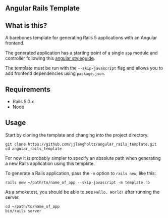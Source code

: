Angular Rails Template
----------------------

## What is this?
A barebones template for generating Rails 5 applications with an Angular frontend.

The generated application has a starting point of a single `app` module and
controller following this [angular styleguide](https://github.com/johnpapa/angular-styleguide/tree/master/a1).

The template must be run with the `--skip-javascript` flag and allows you to add
frontend dependencies using `package.json`.

## Requirements
  * Rails 5.0.x
  * Node

## Usage
Start by cloning the template and changing into the project directory.
```
git clone https://github.com/jjlangholtz/angular_rails_template.git
cd angular_rails_template
```

For now it is probably simpler to specify an absolute path when generating a new
Rails application using this template.

To generate a Rails application, pass the `-m` option to `rails new`, like this:

```
rails new ~/path/to/name_of_app --skip-javascript -m template.rb
```

As a smoketest, you should be able to see `Hello, World!` after running the
server.

```
cd ~/path/to/name_of_app
bin/rails server
```
